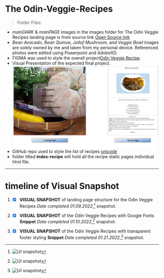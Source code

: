 # The Odin-Veggie-Recipes


>Folder Files:
- _mainDARK_ & _mainPAGE_ images in the images folder for The Odin Veggie Recipes landing page  is from source link [Open Source link](https://cdn.pixabay.com/photo/2017/11/27/14/24/pumpkin-2981429_960_720.jpg)
- _Bean Avacado_, _Bean Quinoa_, _Jollof Mushroom_, and _Veggie Bowl_ images are solely owned by me and taken from my personal device. Referenced photos were edited using Powerpoint and AdobeXD.
- FIGMA was used to style the overall project[Odin Veggie Recipe](https://www.figma.com/file/OVvHkdQlcwJ9VGRg3FWubX/Odin-Veggie-Recipe?node-id=0%3A1).
- Visual Presentation of the expected final project.
[![Odin Veggie Recipes](images/veggieTemplate.png "Odin Veggie Recipes")](https://www.figma.com/file/OVvHkdQlcwJ9VGRg3FWubX/Odin-Veggie-Recipe?node-id=0%3A1)
- GitHub repo used to style the list of recipes [unicode](https://gist.github.com/ngs/2782436)
- folder titled **index-recipe** will hold all the recipe static pages individual html file.
---

# timeline of Visual Snapshot

1. - [x] **VISUAL SNAPSHOT** of landing page structure for the Odin Veggie Recipes *Date completed 01.09.2022*,[^1] snapshot.
[^1]: ![UI snapshot](https://github.com/TWOdunlami/Odin-Veggie-Recipes/blob/main/images/snapshot01092022.png)
2. - [x] **VISUAL SNAPSHOT** of the Odin Veggie Recipes with Google Fonts **Snippet** *Date completed 01.10.2022*,[^2] snapshot.
[^2]: ![UI snapshot](https://github.com/TWOdunlami/Odin-Veggie-Recipes/blob/main/images/snapshot01102022.png)
3. - [x] **VISUAL SNAPSHOT** of the Odin Veggie Recipes with transparent footer styling **Snippet** *Date completed 01.21.2022*,[^3] snapshot.
[^3]: ![UI snapshot](https://github.com/TWOdunlami/Odin-Veggie-Recipes/blob/main/images/snapshot01212022.png)